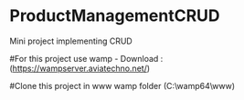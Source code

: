 # ProductManagementCRUD
Mini project implementing CRUD

#For this project use wamp - Download : (https://wampserver.aviatechno.net/)

#Clone this project in www wamp folder (C:\wamp64\www)
